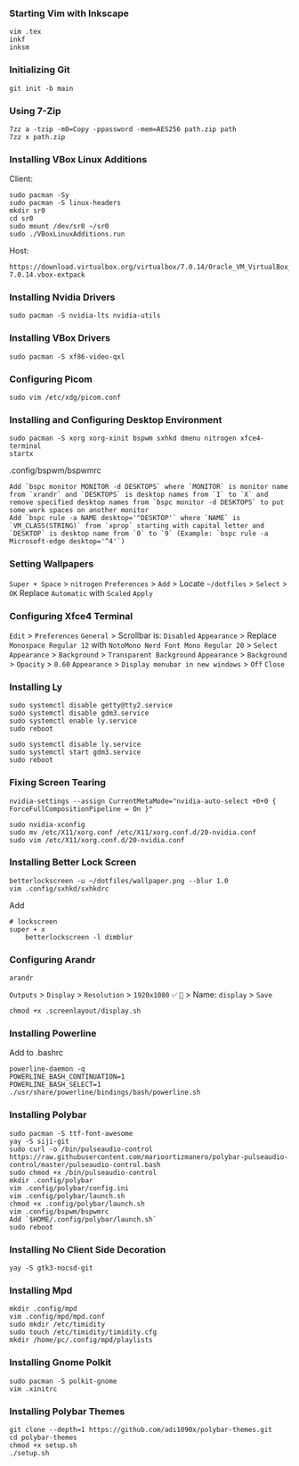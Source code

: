 ### Starting Vim with Inkscape
```
vim .tex
inkf
inksm
```
### Initializing Git
```
git init -b main
```
### Using 7-Zip
```
7zz a -tzip -m0=Copy -ppassword -mem=AES256 path.zip path
7zz x path.zip
```
### Installing VBox Linux Additions
Client:
```
sudo pacman -Sy
sudo pacman -S linux-headers
mkdir sr0
cd sr0
sudo mount /dev/sr0 ~/sr0
sudo ./VBoxLinuxAdditions.run
```
Host:
```
https://download.virtualbox.org/virtualbox/7.0.14/Oracle_VM_VirtualBox_Extension_Pack-7.0.14.vbox-extpack
```
### Installing Nvidia Drivers
```
sudo pacman -S nvidia-lts nvidia-utils
```
### Installing VBox Drivers
```
sudo pacman -S xf86-video-qxl
```
### Configuring Picom
```
sudo vim /etc/xdg/picom.conf
```
### Installing and Configuring Desktop Environment
```
sudo pacman -S xorg xorg-xinit bspwm sxhkd dmenu nitrogen xfce4-terminal
startx
```
.config/bspwm/bspwmrc
```
Add `bspc monitor MONITOR -d DESKTOPS` where `MONITOR` is monitor name from `xrandr` and `DESKTOPS` is desktop names from `I` to `X` and remove specified desktop names from `bspc monitor -d DESKTOPS` to put some work spaces on another monitor
Add `bspc rule -a NAME desktop='^DESKTOP'` where `NAME` is `VM_CLASS(STRING)` from `xprop` starting with capital letter and `DESKTOP` is desktop name from `0` to `9` (Example: `bspc rule -a Microsoft-edge desktop='^4'`)
```
### Setting Wallpapers
`Super + Space` > `nitrogen`
`Preferences` > `Add` > Locate `~/dotfiles` > `Select` > `OK`
Replace `Automatic` with `Scaled`
`Apply`
### Configuring Xfce4 Terminal
`Edit` > `Preferences` 
`General` > Scrollbar is: `Disabled`
`Appearance` > Replace `Monospace Regular 12` with `NotoMono Nerd Font Mono Regular 20` > `Select`
`Appearance` > `Background` > `Transparent Background`
`Appearance` > `Background` > `Opacity` > `0.60`
`Appearance` > `Display menubar in new windows` > `Off`
`Close`
### Installing Ly
```
sudo systemctl disable getty@tty2.service
sudo systemctl disable gdm3.service
sudo systemctl enable ly.service
sudo reboot
```
```
sudo systemctl disable ly.service
sudo systemctl start gdm3.service
sudo reboot
```
### Fixing Screen Tearing
```
nvidia-settings --assign CurrentMetaMode="nvidia-auto-select +0+0 { ForceFullCompositionPipeline = On }"
```
```
sudo nvidia-xconfig
sudo mv /etc/X11/xorg.conf /etc/X11/xorg.conf.d/20-nvidia.conf
sudo vim /etc/X11/xorg.conf.d/20-nvidia.conf
```
### Installing Better Lock Screen
```
betterlockscreen -u ~/dotfiles/wallpaper.png --blur 1.0
vim .config/sxhkd/sxhkdrc
```
Add
```
# lockscreen
super + x
	betterlockscreen -l dimblur
```
### Configuring Arandr
```
arandr
```
`Outputs` > `Display` > `Resolution` > `1920x1080`
`✅`
`💾` > Name: `display` > `Save`
```
chmod +x .screenlayout/display.sh
```
### Installing Powerline
Add to .bashrc
```
powerline-daemon -q
POWERLINE_BASH_CONTINUATION=1
POWERLINE_BASH_SELECT=1
./usr/share/powerline/bindings/bash/powerline.sh
```
### Installing Polybar
```
sudo pacman -S ttf-font-awesome
yay -S siji-git
sudo curl -o /bin/pulseaudio-control https://raw.githubusercontent.com/marioortizmanero/polybar-pulseaudio-control/master/pulseaudio-control.bash
sudo chmod +x /bin/pulseaudio-control
mkdir .config/polybar
vim .config/polybar/config.ini
vim .config/polybar/launch.sh
chmod +x .config/polybar/launch.sh
vim .config/bspwm/bspwmrc
Add `$HOME/.config/polybar/launch.sh`
sudo reboot
```
### Installing No Client Side Decoration
```
yay -S gtk3-nocsd-git
```
### Installing Mpd
```
mkdir .config/mpd
vim .config/mpd/mpd.conf
sudo mkdir /etc/timidity
sudo touch /etc/timidity/timidity.cfg
mkdir /home/pc/.config/mpd/playlists
```
### Installing Gnome Polkit
```
sudo pacman -S polkit-gnome
vim .xinitrc
```
### Installing Polybar Themes
```
git clone --depth=1 https://github.com/adi1090x/polybar-themes.git
cd polybar-themes
chmod +x setup.sh
./setup.sh
```